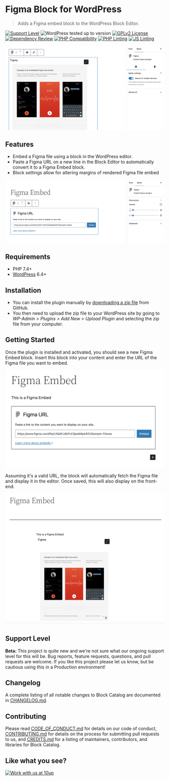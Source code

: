 # Figma Block for WordPress

> Adds a Figma embed block to the WordPress Block Editor.

[![Support Level](https://img.shields.io/badge/support-beta-blueviolet.svg)](#support-level) ![WordPress tested up to version](https://img.shields.io/badge/WordPress-v6.5%20tested-success.svg) [![GPLv2 License](https://img.shields.io/github/license/10up/block-catalog.svg)](https://github.com/10up/block-catalog/blob/develop/LICENSE.md)
[![Dependency Review](https://github.com/10up/figma-block/actions/workflows/dependency-review.yml/badge.svg)](https://github.com/10up/figma-block/actions/workflows/dependency-review.yml) [![PHP Compatibility](https://github.com/10up/figma-block/actions/workflows/php-compat.yml/badge.svg)](https://github.com/10up/figma-block/actions/workflows/php-compat.yml) [![PHP Linting](https://github.com/10up/figma-block/actions/workflows/phpcs.yml/badge.svg)](https://github.com/10up/figma-block/actions/workflows/phpcs.yml) [![JS Linting](https://github.com/10up/figma-block/actions/workflows/eslint.yml/badge.svg)](https://github.com/10up/figma-block/actions/workflows/eslint.yml)

![Screenshot of the rendered Figma Embed block in the editor / admin](.wordpress-org/screenshot-2.png)

## Features

* Embed a Figma file using a block in the WordPress editor.
* Paste a Figma URL on a new line in the Block Editor to automatically convert it to a Figma Embed block.
* Block settings allow for altering margins of rendered Figma file embed

![Screenshot of the Figma Embed block settings prior to rendering in the editor / admin](.wordpress-org/screenshot-3.png)

## Requirements

* PHP 7.4+
* [WordPress](http://wordpress.org) 6.4+

## Installation

* You can install the plugin manually by [downloading a zip file](https://github.com/10up/figma-block/releases/latest) from GitHub.
* You then need to upload the zip file to your WordPress site by going to *WP-Admin > Plugins > Add New > Upload Plugin* and selecting the zip file from your computer.

## Getting Started

Once the plugin is installed and activated, you should see a new Figma Embed block. Insert this block into your content and enter the URL of the Figma file you want to embed.

![Screenshot of Figma Embed block with sample URL pre-embed](.wordpress-org/screenshot-1.png)

Assuming it's a valid URL, the block will automatically fetch the Figma file and display it in the editor. Once saved, this will also display on the front-end.

![Screenshot of the front-end rendering of the Figma Embed block](.wordpress-org/screenshot-4.png)

## Support Level

**Beta:** This project is quite new and we're not sure what our ongoing support level for this will be. Bug reports, feature requests, questions, and pull requests are welcome. If you like this project please let us know, but be cautious using this in a Production environment!

## Changelog

A complete listing of all notable changes to Block Catalog are documented in [CHANGELOG.md](CHANGELOG.md).

## Contributing

Please read [CODE_OF_CONDUCT.md](CODE_OF_CONDUCT.md) for details on our code of conduct, [CONTRIBUTING.md](CONTRIBUTING.md) for details on the process for submitting pull requests to us, and [CREDITS.md](CREDITS.md) for a listing of maintainers, contributors, and libraries for Block Catalog.

## Like what you see?

[![Work with us at 10up](https://10up.com/uploads/2016/10/10up-Github-Banner.png)](http://10up.com/contact/)
